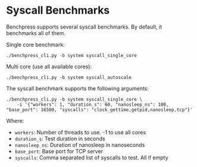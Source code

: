 # Syscall Benchmarks

Benchpress supports several syscall benchmarks. By default, it benchmarks all of them.

Single core benchmark:
```
./benchpress_cli.py -b system syscall_single_core
```

Multi core (use all available cores):
```
./benchpress_cli.py -b system syscall_autoscale
```

The syscall benchmark supports the following arguments:

```
./benchpress_cli.py -b system syscall_single_core \
    -i '{"workers": 1, "duration_s": 60, "nanosleep_ns": 100, "base_port": 16500, "syscalls": "clock_gettime,getpid,nanosleep,tcp"}'
```
Where:
- `workers`: Number of threads to use. -1 to use all cores
- `duration_s`: Test duration in seconds
- `nanosleep_ns`: Duration of nanosleep in nanoseconds
- `base_port`: Base port for TCP server
- `syscalls`: Comma separated list of syscalls to test. All if empty

